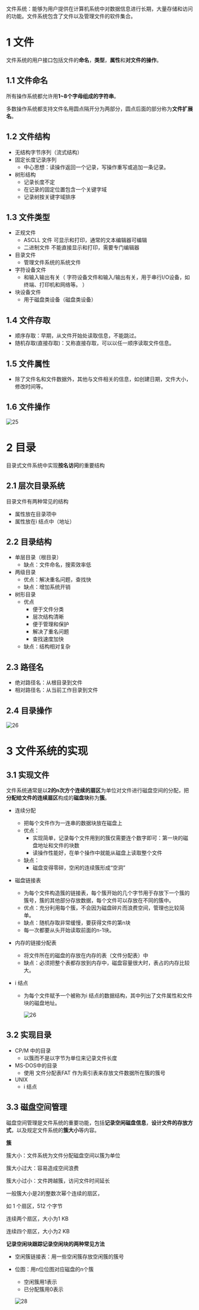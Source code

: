 文件系统：能够为用户提供在计算机系统中对数据信息进行长期，大量存储和访问的功能。文件系统包含了文件以及管理文件的软件集合。

# 1 文件

文件系统的用户接口包括文件的**命名**，**类型**，**属性**和**对文件的操作**。

## 1.1 文件命名

所有操作系统都允许用**1~8个字母组成的字符串**。

多数操作系统都支持文件名用圆点隔开分为两部分，圆点后面的部分称为**文件扩展名**。

## 1.2 文件结构

- 无结构字节序列（流式结构）
- 固定长度记录序列
  - 中心思想：读操作返回一个记录，写操作重写或追加一条记录。
- 树形结构
  - 记录长度不定
  - 在记录的固定位置包含一个关键字域
  - 记录树按关键字域排序

## 1.3 文件类型

- 正规文件
  - ASCLL 文件 可显示和打印，通常的文本编辑器可编辑
  - 二进制文件  不能直接显示和打印，需要专门编辑器
- 目录文件
  - 管理文件系统的系统文件
- 字符设备文件
  - 和输入输出有关（ 字符设备文件和输入/输出有关，用于串行I/O设备，如终端、打印机和网络等。 ）
- 块设备文件
  - 用于磁盘类设备（磁盘类设备）

## 1.4 文件存取

- 顺序存取：早期，从文件开始处读取信息，不能跳过。
- 随机存取(直接存取)：又称直接存取，可以以任一顺序读取文件信息。

## 1.5 文件属性

- 除了文件名和文件数据外，其他与文件相关的信息，如创建日期，文件大小，修改时间等。

## 1.6 文件操作

![25](./image/25.png)



# 2 目录

目录式文件系统中实现**按名访问**的重要结构

## 2.1 层次目录系统

目录文件有两种常见的结构

- 属性放在目录项中
- 属性放在i 结点中（地址）

## 2.2 目录结构

- 单层目录（根目录）
  - 缺点：文件命名，搜索效率低
- 两级目录
  - 优点：解决重名问题，查找快
  - 缺点：增加系统开销
- 树形目录
  - 优点
    - 便于文件分类
    - 层次结构清晰
    - 便于管理和保护
    - 解决了重名问题
    - 查找速度加快
  - 缺点：结构相对复杂

## 2.3 路径名

- 绝对路径名：从根目录到文件
- 相对路径名：从当前工作目录到文件

## 2.4 目录操作

![26](./image/26.png)

# 3 文件系统的实现

## 3.1 实现文件

文件系统通常是以**2的n次方个连续的扇区**为单位对文件进行磁盘空间的分配，把**分配给文件的连续扇区**构成的**磁盘块**称为**簇**。

- 连续分配

  - 把每个文件作为一连串的数据块放在磁盘上
  - 优点：
    - 实现简单，记录每个文件用到的簇仅需要连个数字即可：第一块的磁盘地址和文件的块数
    - 读操作性能好，在单个操作中就能从磁盘上读取整个文件
  - 缺点：
    - 磁盘变得零碎，空闲的连续簇形成“空洞”

- 磁盘链接表

  - 为每个文件构造簇的链接表，每个簇开始的几个字节用于存放下一个簇的簇号，簇的其他部分存放数据，每个文件可以存放在不同的簇中。
  - 优点：充分利用每个簇，不会因为磁盘碎片而浪费空间，管理也比较简单。
  - 缺点：随机存取非常缓慢，要获得文件的第n块
  - 每一次都要从头开始读取前面的n-1块。

- 内存的链接分配表

  - 将文件所在的磁盘的存放在内存的表（文件分配表）中
  - 缺点：必须把整个表都存放到内存中，磁盘容量很大时，表占的内存比较大。

- i 结点

  - 为每个文件赋予一个被称为i 结点的数据结构，其中列出了文件属性和文件块的磁盘地址。

    ![26](./image/27.png)

## 3.2 实现目录

- CP/M 中的目录
  - 以簇而不是以字节为单位来记录文件长度
- MS-DOS中的目录
  - 使用 文件分配表FAT 作为索引表来存放文件数据所在簇的簇号
- UNIX
  - i 结点

## 3.3 磁盘空间管理

磁盘空间管理是文件系统的重要功能，包括**记录空闲磁盘信息**，**设计文件的存放方式**，以及规定文件系统的**簇大小**等内容。

**簇**

簇大小：文件系统为文件分配磁盘空间以簇为单位

簇大小过大：容易造成空间浪费

簇大小过小：文件跨越簇，访问文件时间延长

一般簇大小是2的整数次幂个连续的扇区，

如 1 个扇区，512 个字节

连续两个扇区，大小为1 KB

连续四个扇区，大小为2 KB

**记录空闲块跟踪记录空闲块的两种常见方法**

- 空闲簇链接表：用一些空闲簇存放空闲簇的簇号

- 位图：用n位位图对应磁盘的n个簇

  - 空闲簇用1表示
  - 已分配簇用0表示

  ![28](./image/28.png)

